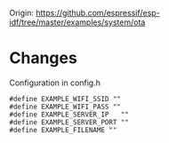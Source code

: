 Origin: https://github.com/espressif/esp-idf/tree/master/examples/system/ota

# Changes

Configuration in config.h
```
#define EXAMPLE_WIFI_SSID ""
#define EXAMPLE_WIFI_PASS ""
#define EXAMPLE_SERVER_IP   ""
#define EXAMPLE_SERVER_PORT ""
#define EXAMPLE_FILENAME ""
```
